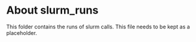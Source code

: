 # About slurm_runs

This folder contains the runs of slurm calls. This file needs to be kept as a placeholder.